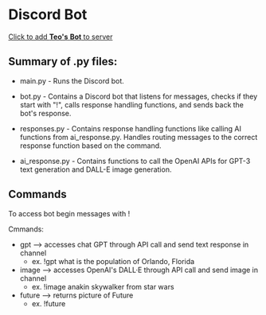 # Discord Bot
[Click to add **Teo's**  **Bot** to server](https://discord.com/api/oauth2/authorize?client_id=1138187724931735685&permissions=41766446693952&scope=bot)

## Summary of .py files:

- main.py - Runs the Discord bot.

- bot.py - Contains a Discord bot that listens for messages, checks if they start with "!", calls response handling functions, and sends back the bot's response.

- responses.py - Contains response handling functions like calling AI functions from ai_response.py. Handles routing messages to the correct response function based on the command.

- ai_response.py - Contains functions to call the OpenAI APIs for GPT-3 text generation and DALL-E image generation.

## Commands
To access bot begin messages with !

Cmmands:
- gpt --> accesses chat GPT through API call and send text response in channel
    * ex. !gpt what is the population of Orlando, Florida
- image --> accesses OpenAI's DALL·E through API call and send image in channel
    * ex. !image anakin skywalker from star wars
- future --> returns picture of Future 
    * ex. !future




